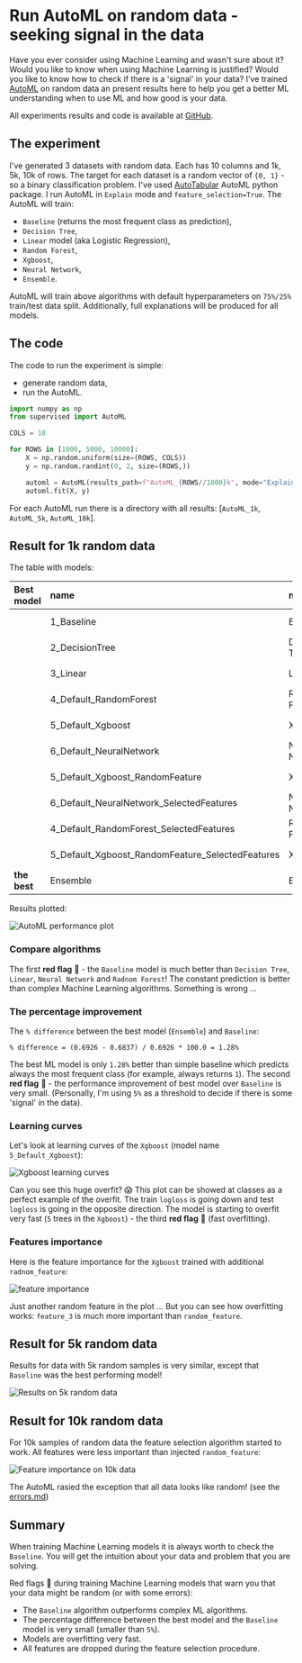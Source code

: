 # Run AutoML on random data - seeking signal in the data

Have you ever consider using Machine Learning and wasn't sure about it? Would you like to know when using Machine Learning is justified? Would you like to know how to check if there is a 'signal' in your data? I've trained [AutoML](https://github.com/jianzhnie/AutoTabular) on random data an present results here to help you get a better ML understanding when to use ML and how good is your data.

All experiments results and code is available at [GitHub](https://github.com/jianzhnie/jianzhnie-examples/tree/master/Random_Data).

## The experiment

I've generated 3 datasets with random data. Each has 10 columns and 1k, 5k, 10k of rows. The target for each dataset is a random vector of `{0, 1}` - so a binary classification problem. I've used [AutoTabular](https://github.com/jianzhnie/AutoTabular) AutoML python package. I run AutoML in `Explain` mode and `feature_selection=True`. The AutoML will train:

- `Baseline` (returns the most frequent class as prediction),
- `Decision Tree`,
- `Linear` model (aka Logistic Regression),
- `Random Forest`,
- `Xgboost`,
- `Neural Network`,
- `Ensemble`.

AutoML will train above algorithms with default hyperparameters on `75%/25%` train/test data split. Additionally, full explanations will be produced for all models.


## The code

The code to run the experiment is simple:

- generate random data,
- run the AutoML.

```py
import numpy as np
from supervised import AutoML

COLS = 10

for ROWS in [1000, 5000, 10000]:
    X = np.random.uniform(size=(ROWS, COLS))
    y = np.random.randint(0, 2, size=(ROWS,))

    automl = AutoML(results_path=f"AutoML_{ROWS//1000}k", mode="Explain", features_selection=True)
    automl.fit(X, y)
```

For each AutoML run there is a directory with all results: [`AutoML_1k`, `AutoML_5k`, `AutoML_10k`].

## Result for 1k random data

The table with models:

| Best model   | name                                             | model_type     | metric_type   |   metric_value |   train_time | Link                                                                       |
|:-------------|:-------------------------------------------------|:---------------|:--------------|---------------:|-------------:|:---------------------------------------------------------------------------|
|              | 1_Baseline                                       | Baseline       | logloss       |       0.692639 |         0.17 | [Results link](https://github.com/jianzhnie/jianzhnie-examples/tree/master/Random_Data/AutoML_1k1_Baseline/README.md)                                       |
|              | 2_DecisionTree                                   | Decision Tree  | logloss       |       0.79591  |         9.32 | [Results link](https://github.com/jianzhnie/jianzhnie-examples/tree/master/Random_Data/AutoML_1k2_DecisionTree/README.md)                                   |
|              | 3_Linear                                         | Linear         | logloss       |       0.696153 |         5.83 | [Results link](https://github.com/jianzhnie/jianzhnie-examples/tree/master/Random_Data/AutoML_1k3_Linear/README.md)                                         |
|              | 4_Default_RandomForest                           | Random Forest  | logloss       |       0.693047 |         7.18 | [Results link](https://github.com/jianzhnie/jianzhnie-examples/tree/master/Random_Data/AutoML_1k4_Default_RandomForest/README.md)                           |
|              | 5_Default_Xgboost                                | Xgboost        | logloss       |       0.687018 |         3.86 | [Results link](https://github.com/jianzhnie/jianzhnie-examples/tree/master/Random_Data/AutoML_1k5_Default_Xgboost/README.md)                                |
|              | 6_Default_NeuralNetwork                          | Neural Network | logloss       |       0.693683 |         4.75 | [Results link](https://github.com/jianzhnie/jianzhnie-examples/tree/master/Random_Data/AutoML_1k6_Default_NeuralNetwork/README.md)                          |
|              | 5_Default_Xgboost_RandomFeature                  | Xgboost        | logloss       |       0.684524 |         0.93 | [Results link](https://github.com/jianzhnie/jianzhnie-examples/tree/master/Random_Data/AutoML_1k5_Default_Xgboost_RandomFeature/README.md)                  |
|              | 6_Default_NeuralNetwork_SelectedFeatures         | Neural Network | logloss       |       0.695517 |         4.56 | [Results link](https://github.com/jianzhnie/jianzhnie-examples/tree/master/Random_Data/AutoML_1k6_Default_NeuralNetwork_SelectedFeatures/README.md)         |
|              | 4_Default_RandomForest_SelectedFeatures          | Random Forest  | logloss       |       0.696178 |         5.78 | [Results link](https://github.com/jianzhnie/jianzhnie-examples/tree/master/Random_Data/AutoML_1k4_Default_RandomForest_SelectedFeatures/README.md)          |
|              | 5_Default_Xgboost_RandomFeature_SelectedFeatures | Xgboost        | logloss       |       0.686194 |         1    | [Results link](https://github.com/jianzhnie/jianzhnie-examples/tree/master/Random_Data/AutoML_1k5_Default_Xgboost_RandomFeature_SelectedFeatures/README.md) |
| **the best** | Ensemble                                         | Ensemble       | logloss       |       0.683784 |         0.77 | [Results link](Ensemble/README.md)


Results plotted:

![AutoML performance plot](https://raw.githubusercontent.com/jianzhnie/jianzhnie-examples/master/Random_Data/AutoML_1k/ldb_performance_boxplot.png)

### Compare algorithms

The first **red flag** :triangular_flag_on_post: - the `Baseline` model is much better than `Decision Tree`, `Linear`, `Neural Network` and `Radnom Forest`! The constant prediction is better than complex Machine Learning algorithms. Something is wrong ...

### The percentage improvement

The `% difference` between the best model (`Ensemble`) and `Baseline`:

```
% difference = (0.6926 - 0.6837) / 0.6926 * 100.0 = 1.28%
```

The best ML model is only `1.28%` better than simple baseline which predicts always the most frequent class (for example, always returns `1`). The second **red flag** :triangular_flag_on_post: - the performance improvement of best model over `Baseline` is very small. (Personally, I'm using `5%` as a threshold to decide if there is some 'signal' in the data).

### Learning curves

Let's look at learning curves of the `Xgboost` (model name `5_Default_Xgboost`):

![Xgboost learning curves](https://raw.githubusercontent.com/jianzhnie/jianzhnie-examples/master/Random_Data/AutoML_1k/5_Default_Xgboost/learning_curves.png)

Can you see this huge overfit? :scream: This plot can be showed at classes as a perfect example of the overfit. The train `logloss` is going down and test `logloss` is going in the opposite direction. The model is starting to overfit very fast (`5` trees in the `Xgboost`) - the third **red flag**  :triangular_flag_on_post: (fast overfitting).


### Features importance

Here is the feature importance for the `Xgboost` trained with additional `radnom_feature`:

![feature importance](https://raw.githubusercontent.com/jianzhnie/jianzhnie-examples/master/Random_Data/AutoML_1k/5_Default_Xgboost_RandomFeature/permutation_importance.png)

Just another random feature in the plot ... But you can see how overfitting works: `feature_3` is much more important than `random_feature`.

## Result for 5k random data

Results for data with 5k random samples is very similar, except that `Baseline` was the best performing model!

![Results on 5k random data](https://raw.githubusercontent.com/jianzhnie/jianzhnie-examples/master/Random_Data/AutoML_5k/ldb_performance_boxplot.png)

## Result for 10k random data

For 10k samples of random data the feature selection algorithm started to work. All features were less important than injected `random_feature`:

![Feature importance on 10k data](https://raw.githubusercontent.com/jianzhnie/jianzhnie-examples/master/Random_Data/AutoML_10k/4_Default_RandomForest_RandomFeature/permutation_importance.png)

The AutoML rasied the exception that all data looks like random! (see the [errors.md](https://github.com/jianzhnie/jianzhnie-examples/blob/master/Random_Data/AutoML_10k/errors.md))

## Summary

When training Machine Learning models it is always worth to check the `Baseline`. You will get the intuition about your data and problem that you are solving.

Red flags :triangular_flag_on_post: during training Machine Learning models that warn you that your data might be random (or with some errors):

- The `Baseline` algorithm outperforms complex ML algorithms.
- The percentage difference between the best model and the `Baseline` model is very small (smaller than `5%`).
- Models are overfitting very fast.
- All features are dropped during the feature selection procedure.
